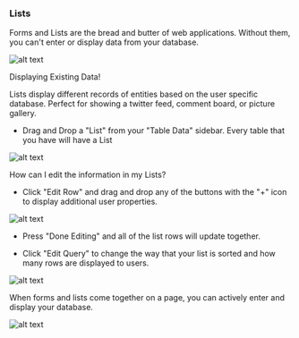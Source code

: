 ### Lists ###

Forms and Lists are the bread and butter of web applications. Without them, you can't enter or display data from your database. 

![alt text](http://appcubator.com/static/img/tutorial/Elements_3.png)

Displaying Existing Data! 

Lists display different records of entities based on the user specific database. Perfect for showing a twitter feed, comment board, or picture gallery.

- Drag and Drop a "List" from your "Table Data" sidebar. Every table that you have will have a List 

![alt text](http://appcubator.com/static/img/tutorial/Display_Lists.png)

How can I edit the information in my Lists?

- Click "Edit Row" and drag and drop any of the buttons with the "+" icon to display additional user properties.

![alt text](http://appcubator.com/static/img/tutorial/Edit_Row.png)

- Press "Done Editing" and all of the list rows will update together.

- Click "Edit Query" to change the way that your list is sorted and how many rows are displayed to users. 

![alt text](http://appcubator.com/static/img/tutorial/Edit_Query.png)

When forms and lists come together on a page, you can actively enter and display your database.

![alt text](http://appcubator.com/static/img/tutorial/Forms_Lists.png)